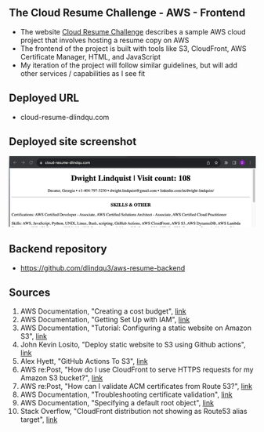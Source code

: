 ## The Cloud Resume Challenge - AWS - Frontend 
- The website [Cloud Resume Challenge](https://cloudresumechallenge.dev/docs/the-challenge/aws/) describes a sample AWS cloud project that involves hosting a resume copy on AWS 
- The frontend of the project is built with tools like S3, CloudFront, AWS Certificate Manager, HTML, and JavaScript
- My iteration of the project will follow similar guidelines, but will add other services / capabilities as I see fit 

## Deployed URL 
- cloud-resume-dlindqu.com 


## Deployed site screenshot 
<img src="./images/deployed_resume_screenshot.png">


## Backend repository 
- https://github.com/dlindqu3/aws-resume-backend 

 ## Sources 
1. AWS Documentation, "Creating a cost budget", [link](https://docs.aws.amazon.com/cost-management/latest/userguide/create-cost-budget.html)
2. AWS Documentation, "Getting Set Up with IAM", [link](https://docs.aws.amazon.com/IAM/latest/UserGuide/getting-set-up.html) 
3. AWS Documentation, "Tutorial: Configuring a static website on Amazon S3", [link](https://docs.aws.amazon.com/AmazonS3/latest/userguide/HostingWebsiteOnS3Setup.html) 
4. John Kevin Losito, "Deploy static website to S3 using Github actions", [link](https://dev.to/johnkevinlosito/deploy-static-website-to-s3-using-github-actions-4a0e)
5. Alex Hyett, "GitHub Actions To S3", [link](https://www.youtube.com/watch?v=JffSxrjx_UM)
6. AWS re:Post, "How do I use CloudFront to serve HTTPS requests for my Amazon S3 bucket?", [link](https://repost.aws/knowledge-center/cloudfront-https-requests-s3)
7. AWS re:Post, "How can I validate ACM certificates from Route 53?", [link](https://repost.aws/knowledge-center/route-53-validate-acm-certificates)
8. AWS Documentation, "Troubleshooting certificate validation", [link](https://docs.aws.amazon.com/acm/latest/userguide/certificate-validation.html) 
9. AWS Documentation, "Specifying a default root object", [link](https://docs.aws.amazon.com/AmazonCloudFront/latest/DeveloperGuide/DefaultRootObject.html)
10. Stack Overflow, "CloudFront distribution not showing as Route53 alias target", [link](https://stackoverflow.com/questions/30611917/cloudfront-distribution-not-showing-as-route53-alias-target)